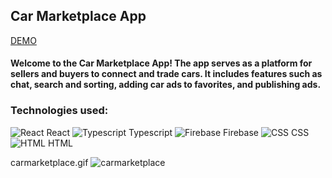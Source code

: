 


## Car Marketplace App
[DEMO](https://carmarketplaceapp.web.app/) 
#### Welcome to the Car Marketplace App! The app serves as a platform for sellers and buyers to connect and trade cars. It includes features such as chat, search and sorting, adding car ads to favorites, and publishing ads.

### Technologies used:
![React](https://via.placeholder.com/60/61DAFB/000000?text=+) React
![Typescript](https://via.placeholder.com/60/3178C6/000000?text=+) Typescript
![Firebase](https://via.placeholder.com/60/FFCA28/000000?text=+) Firebase
![CSS](https://via.placeholder.com/60/1572B6/000000?text=+) CSS
![HTML](https://via.placeholder.com/60/E44D26/000000?text=+) HTML


carmarketplace.gif
![carmarketplace](https://github.com/ValkeMihail/car-marketplace-react-typescript/assets/72788498/5040f831-765e-4431-82b4-0ae8bd4415cf)
